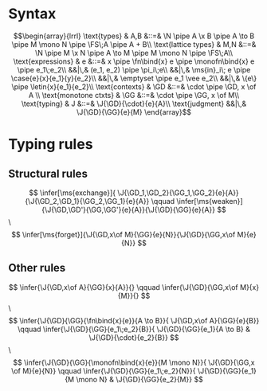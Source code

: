 # Syntax

$$\begin{array}{lrrl}
\text{types} & A,B
&::=& \N \pipe A \x B \pipe A \to B \pipe M \mono N \pipe \FS\;A \pipe A + B\\
\text{lattice types} & M,N
&::=& \N \pipe M \x N \pipe A \to M \pipe M \mono N \pipe \FS\;A\\
\text{expressions} & e
&::=& x \pipe \fn\bind{x} e \pipe \monofn\bind{x} e \pipe e_1\;e_2\\
&&|\,& (e_1, e_2) \pipe \pi_i\;e\\
&&|\,& \ms{in}_i\; e \pipe \case{e}{x}{e_1}{y}{e_2}\\
&&|\,& \emptyset \pipe e_1 \vee e_2\\
&&|\,& \{e\} \pipe \letin{x}{e_1}{e_2}\\
\text{contexts} & \GD &::=& \cdot \pipe \GD, x \of A \\
\text{monotone ctxts} & \GG &::=& \cdot \pipe \GG, x \of M\\
\text{typing} & J &::=& \J{\GD}{\cdot}{e}{A}\\
\text{judgment} &&|\,& \J{\GD}{\GG}{e}{M}
\end{array}$$

# Typing rules

## Structural rules

$$
\infer[\ms{exchange}]{
  \J{\GD_1,\GD_2}{\GG_1,\GG_2}{e}{A}}{\J{\GD_2,\GD_1}{\GG_2,\GG_1}{e}{A}}
\qquad
\infer[\ms{weaken}]{\J{\GD,\GD'}{\GG,\GG'}{e}{A}}{\J{\GD}{\GG}{e}{A}}
$$\ $$
\infer[\ms{forget}]{\J{\GD,x\of M}{\GG}{e}{N}}{\J{\GD}{\GG,x\of M}{e}{N}}
$$

## Other rules

$$
\infer{\J{\GD,x\of A}{\GG}{x}{A}}{} \qquad
\infer{\J{\GD}{\GG,x\of M}{x}{M}}{}
$$\ $$
\infer{\J{\GD}{\GG}{\fn\bind{x}{e}}{A \to B}}{
  \J{\GD,x\of A}{\GG}{e}{B}} \qquad
\infer{\J{\GD}{\GG}{e_1\;e_2}{B}}{
  \J{\GD}{\GG}{e_1}{A \to B} &
  \J{\GD}{\cdot}{e_2}{B}}
$$\ $$
\infer{\J{\GD}{\GG}{\monofn\bind{x}{e}}{M \mono N}}{
  \J{\GD}{\GG,x \of M}{e}{N}} \qquad
\infer{\J{\GD}{\GG}{e_1\;e_2}{N}}{
  \J{\GD}{\GG}{e_1}{M \mono N} &
  \J{\GD}{\GG}{e_2}{M}}
$$
